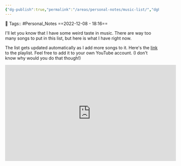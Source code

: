 ```yaml
---
{"dg-publish":true,"permalink":"/areas/personal-notes/music-list/","dgPassFrontmatter":true,"noteIcon":"3","created":"2023-11-14T21:08:40.127+05:30","updated":"2023-12-28T22:21:47.325+05:30"}
---
```


🧶 Tags:: #Personal_Notes 
==2022-12-08 - 18:16==

I'll let you know that I have some weird taste in music. There are way too many songs to put in this list, but here is what I have right now.

The list gets updated automatically as I add more songs to it. Here's the <a href="https://www.youtube.com/playlist?list=PLV_PJZjHzknDb_P57MhQVt2FQ1n3EnaKl">link</a> to the playlist. Feel free to add it to your own YouTube account. (I don't know why would you do that though!)

<center><iframe width="560" height="315" src="https://www.youtube.com/embed/videoseries?list=PLV_PJZjHzknDb_P57MhQVt2FQ1n3EnaKl" title="YouTube video player" frameborder="0" allow="accelerometer; autoplay; clipboard-write; encrypted-media; gyroscope; picture-in-picture" allowfullscreen></iframe></center>